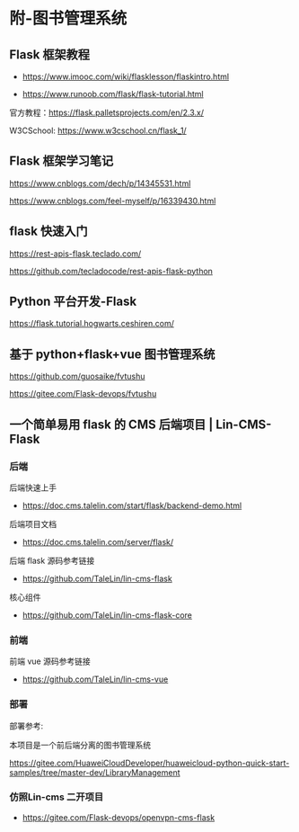# 附-图书管理系统

## Flask 框架教程

- https://www.imooc.com/wiki/flasklesson/flaskintro.html

- https://www.runoob.com/flask/flask-tutorial.html

官方教程：https://flask.palletsprojects.com/en/2.3.x/

W3CSchool: https://www.w3cschool.cn/flask_1/

## Flask 框架学习笔记

https://www.cnblogs.com/dech/p/14345531.html

https://www.cnblogs.com/feel-myself/p/16339430.html

## flask 快速入门

https://rest-apis-flask.teclado.com/

https://github.com/tecladocode/rest-apis-flask-python

## Python 平台开发-Flask

https://flask.tutorial.hogwarts.ceshiren.com/

## 基于 python+flask+vue 图书管理系统

https://github.com/guosaike/fvtushu

https://gitee.com/Flask-devops/fvtushu

## 一个简单易用 flask 的 CMS 后端项目 | Lin-CMS-Flask

### 后端

后端快速上手

- https://doc.cms.talelin.com/start/flask/backend-demo.html

后端项目文档

- https://doc.cms.talelin.com/server/flask/

后端 flask 源码参考链接

- https://github.com/TaleLin/lin-cms-flask

核心组件

- https://github.com/TaleLin/lin-cms-flask-core

### 前端

前端 vue 源码参考链接

- https://github.com/TaleLin/lin-cms-vue

### 部署

部署参考:

本项目是一个前后端分离的图书管理系统

https://gitee.com/HuaweiCloudDeveloper/huaweicloud-python-quick-start-samples/tree/master-dev/LibraryManagement

### 仿照Lin-cms 二开项目
- https://gitee.com/Flask-devops/openvpn-cms-flask
